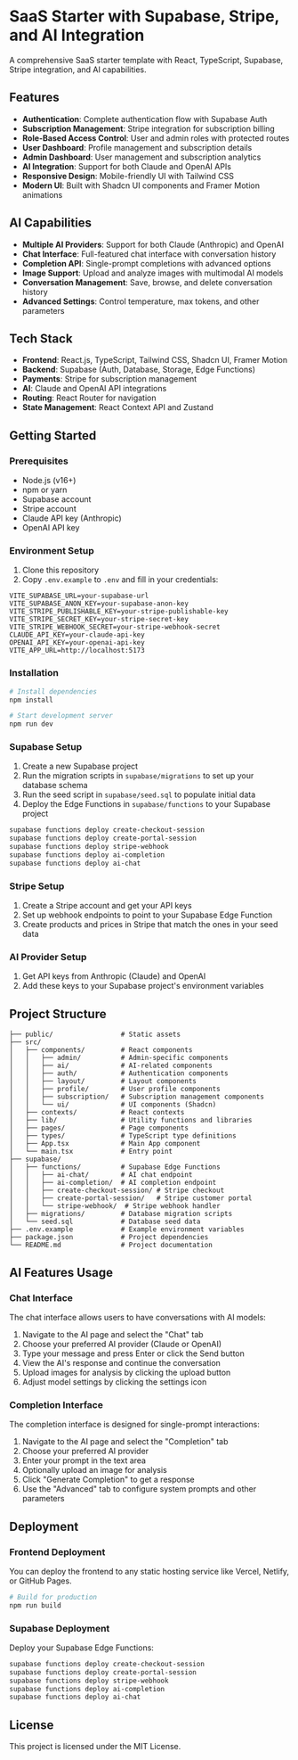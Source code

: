 # SaaS Starter with Supabase, Stripe, and AI Integration

A comprehensive SaaS starter template with React, TypeScript, Supabase, Stripe integration, and AI capabilities.

## Features

- **Authentication**: Complete authentication flow with Supabase Auth
- **Subscription Management**: Stripe integration for subscription billing
- **Role-Based Access Control**: User and admin roles with protected routes
- **User Dashboard**: Profile management and subscription details
- **Admin Dashboard**: User management and subscription analytics
- **AI Integration**: Support for both Claude and OpenAI APIs
- **Responsive Design**: Mobile-friendly UI with Tailwind CSS
- **Modern UI**: Built with Shadcn UI components and Framer Motion animations

## AI Capabilities

- **Multiple AI Providers**: Support for both Claude (Anthropic) and OpenAI
- **Chat Interface**: Full-featured chat interface with conversation history
- **Completion API**: Single-prompt completions with advanced options
- **Image Support**: Upload and analyze images with multimodal AI models
- **Conversation Management**: Save, browse, and delete conversation history
- **Advanced Settings**: Control temperature, max tokens, and other parameters

## Tech Stack

- **Frontend**: React.js, TypeScript, Tailwind CSS, Shadcn UI, Framer Motion
- **Backend**: Supabase (Auth, Database, Storage, Edge Functions)
- **Payments**: Stripe for subscription management
- **AI**: Claude and OpenAI API integrations
- **Routing**: React Router for navigation
- **State Management**: React Context API and Zustand

## Getting Started

### Prerequisites

- Node.js (v16+)
- npm or yarn
- Supabase account
- Stripe account
- Claude API key (Anthropic)
- OpenAI API key

### Environment Setup

1. Clone this repository
2. Copy `.env.example` to `.env` and fill in your credentials:

```
VITE_SUPABASE_URL=your-supabase-url
VITE_SUPABASE_ANON_KEY=your-supabase-anon-key
VITE_STRIPE_PUBLISHABLE_KEY=your-stripe-publishable-key
VITE_STRIPE_SECRET_KEY=your-stripe-secret-key
VITE_STRIPE_WEBHOOK_SECRET=your-stripe-webhook-secret
CLAUDE_API_KEY=your-claude-api-key
OPENAI_API_KEY=your-openai-api-key
VITE_APP_URL=http://localhost:5173
```

### Installation

```bash
# Install dependencies
npm install

# Start development server
npm run dev
```

### Supabase Setup

1. Create a new Supabase project
2. Run the migration scripts in `supabase/migrations` to set up your database schema
3. Run the seed script in `supabase/seed.sql` to populate initial data
4. Deploy the Edge Functions in `supabase/functions` to your Supabase project

```bash
supabase functions deploy create-checkout-session
supabase functions deploy create-portal-session
supabase functions deploy stripe-webhook
supabase functions deploy ai-completion
supabase functions deploy ai-chat
```

### Stripe Setup

1. Create a Stripe account and get your API keys
2. Set up webhook endpoints to point to your Supabase Edge Function
3. Create products and prices in Stripe that match the ones in your seed data

### AI Provider Setup

1. Get API keys from Anthropic (Claude) and OpenAI
2. Add these keys to your Supabase project's environment variables

## Project Structure

```
├── public/                 # Static assets
├── src/
│   ├── components/         # React components
│   │   ├── admin/          # Admin-specific components
│   │   ├── ai/             # AI-related components
│   │   ├── auth/           # Authentication components
│   │   ├── layout/         # Layout components
│   │   ├── profile/        # User profile components
│   │   ├── subscription/   # Subscription management components
│   │   └── ui/             # UI components (Shadcn)
│   ├── contexts/           # React contexts
│   ├── lib/                # Utility functions and libraries
│   ├── pages/              # Page components
│   ├── types/              # TypeScript type definitions
│   ├── App.tsx             # Main App component
│   └── main.tsx            # Entry point
├── supabase/
│   ├── functions/          # Supabase Edge Functions
│   │   ├── ai-chat/        # AI chat endpoint
│   │   ├── ai-completion/  # AI completion endpoint
│   │   ├── create-checkout-session/ # Stripe checkout
│   │   ├── create-portal-session/   # Stripe customer portal
│   │   └── stripe-webhook/  # Stripe webhook handler
│   ├── migrations/         # Database migration scripts
│   └── seed.sql            # Database seed data
├── .env.example            # Example environment variables
├── package.json            # Project dependencies
└── README.md               # Project documentation
```

## AI Features Usage

### Chat Interface

The chat interface allows users to have conversations with AI models:

1. Navigate to the AI page and select the "Chat" tab
2. Choose your preferred AI provider (Claude or OpenAI)
3. Type your message and press Enter or click the Send button
4. View the AI's response and continue the conversation
5. Upload images for analysis by clicking the upload button
6. Adjust model settings by clicking the settings icon

### Completion Interface

The completion interface is designed for single-prompt interactions:

1. Navigate to the AI page and select the "Completion" tab
2. Choose your preferred AI provider
3. Enter your prompt in the text area
4. Optionally upload an image for analysis
5. Click "Generate Completion" to get a response
6. Use the "Advanced" tab to configure system prompts and other parameters

## Deployment

### Frontend Deployment

You can deploy the frontend to any static hosting service like Vercel, Netlify, or GitHub Pages.

```bash
# Build for production
npm run build
```

### Supabase Deployment

Deploy your Supabase Edge Functions:

```bash
supabase functions deploy create-checkout-session
supabase functions deploy create-portal-session
supabase functions deploy stripe-webhook
supabase functions deploy ai-completion
supabase functions deploy ai-chat
```

## License

This project is licensed under the MIT License.
